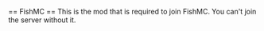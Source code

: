 == FishMC ==
This is the mod that is required to join FishMC. You can't join the server without it.
